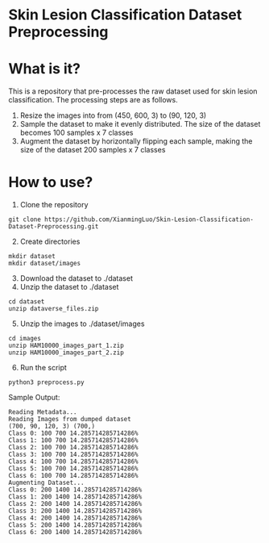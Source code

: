 # Skin Lesion Classification Dataset Preprocessing
# What is it?
This is a repository that pre-processes the raw dataset used for skin lesion classification. The processing steps are as follows.
1. Resize the images into from (450, 600, 3) to (90, 120, 3)
2. Sample the dataset to make it evenly distributed. The size of the dataset becomes 100 samples x 7 classes
3. Augment the dataset by horizontally flipping each sample, making the size of the dataset 200 samples x 7 classes
# How to use?
1. Clone the repository
```
git clone https://github.com/XianmingLuo/Skin-Lesion-Classification-Dataset-Preprocessing.git
```
2. Create directories
```
mkdir dataset
mkdir dataset/images
```
3. Download the dataset to ./dataset
4. Unzip the dataset to ./dataset
```
cd dataset
unzip dataverse_files.zip
```
5. Unzip the images to ./dataset/images
```
cd images
unzip HAM10000_images_part_1.zip
unzip HAM10000_images_part_2.zip
```
6. Run the script
```
python3 preprocess.py
```
Sample Output:
```
Reading Metadata...
Reading Images from dumped dataset
(700, 90, 120, 3) (700,)
Class 0: 100 700 14.285714285714286%
Class 1: 100 700 14.285714285714286%
Class 2: 100 700 14.285714285714286%
Class 3: 100 700 14.285714285714286%
Class 4: 100 700 14.285714285714286%
Class 5: 100 700 14.285714285714286%
Class 6: 100 700 14.285714285714286%
Augmenting Dataset...
Class 0: 200 1400 14.285714285714286%
Class 1: 200 1400 14.285714285714286%
Class 2: 200 1400 14.285714285714286%
Class 3: 200 1400 14.285714285714286%
Class 4: 200 1400 14.285714285714286%
Class 5: 200 1400 14.285714285714286%
Class 6: 200 1400 14.285714285714286%
```
